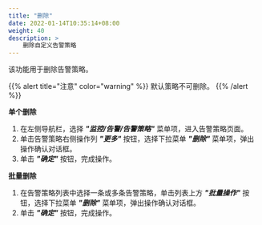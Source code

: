 ```yaml
---
title: "删除"
date: 2022-01-14T10:35:14+08:00
weight: 40
description: >
    删除自定义告警策略
---
```


该功能用于删除告警策略。

{{% alert title="注意" color="warning" %}}
默认策略不可删除。
{{% /alert %}}

**单个删除**

1. 在左侧导航栏，选择 **_"监控/告警/告警策略"_** 菜单项，进入告警策略页面。
2. 单击告警策略右侧操作列 **_"更多"_** 按钮，选择下拉菜单 **_"删除"_** 菜单项，弹出操作确认对话框。
2. 单击 **_"确定"_** 按钮，完成操作。

**批量删除**

1. 在告警策略列表中选择一条或多条告警策略，单击列表上方 **_"批量操作"_** 按钮，选择下拉菜单 **_"删除"_** 菜单项，弹出操作确认对话框。
2. 单击 **_"确定"_** 按钮，完成操作。